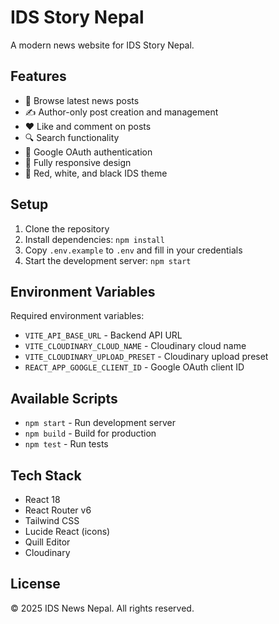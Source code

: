 # IDS Story Nepal

A modern news website for IDS Story Nepal.

## Features

- 📰 Browse latest news posts
- ✍️ Author-only post creation and management
- ❤️ Like and comment on posts
- 🔍 Search functionality
- 🔐 Google OAuth authentication
- 📱 Fully responsive design
- 🎨 Red, white, and black IDS theme

## Setup

1. Clone the repository
2. Install dependencies: `npm install`
3. Copy `.env.example` to `.env` and fill in your credentials
4. Start the development server: `npm start`

## Environment Variables

Required environment variables:
- `VITE_API_BASE_URL` - Backend API URL
- `VITE_CLOUDINARY_CLOUD_NAME` - Cloudinary cloud name
- `VITE_CLOUDINARY_UPLOAD_PRESET` - Cloudinary upload preset
- `REACT_APP_GOOGLE_CLIENT_ID` - Google OAuth client ID

## Available Scripts

- `npm start` - Run development server
- `npm build` - Build for production
- `npm test` - Run tests

## Tech Stack

- React 18
- React Router v6
- Tailwind CSS
- Lucide React (icons)
- Quill Editor
- Cloudinary

## License

© 2025 IDS News Nepal. All rights reserved.
